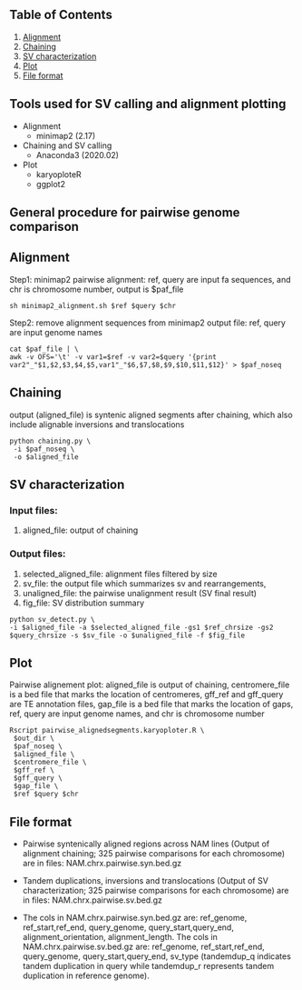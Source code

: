 ## Table of Contents
1. [Alignment](#alignment)
2. [Chaining](#chaning)
3. [SV characterization](#sv-characterization)
4. [Plot](#plot)
5. [File format](#file-format)

## Tools used for SV calling and alignment plotting
- Alignment
    * minimap2 (2.17)
- Chaining and SV calling
    * Anaconda3 (2020.02)
- Plot
    * karyoploteR
    * ggplot2

## General procedure for pairwise genome comparison

## Alignment
Step1: minimap2 pairwise alignment:
ref, query are input fa sequences, and chr is chromosome number, output is $paf_file
```
sh minimap2_alignment.sh $ref $query $chr
```
Step2: remove alignment sequences from minimap2 output file:
ref, query are input genome names
```
cat $paf_file | \
awk -v OFS='\t' -v var1=$ref -v var2=$query '{print var2"_"$1,$2,$3,$4,$5,var1"_"$6,$7,$8,$9,$10,$11,$12}' > $paf_noseq
```
## Chaining
output (aligned_file) is syntenic aligned segments after chaining, which also include alignable inversions and translocations
```
python chaining.py \
 -i $paf_noseq \
 -o $aligned_file
```
## SV characterization
### Input files:
1. aligned_file: output of chaining 

### Output files:
1. selected_aligned_file: alignment files filtered by size 
2. sv_file: the output file which summarizes sv and rearrangements,
3. unaligned_file: the pairwise unalignment result (SV final result) 
4. fig_file: SV distribution summary
```
python sv_detect.py \
-i $aligned_file -a $selected_aligned_file -gs1 $ref_chrsize -gs2 $query_chrsize -s $sv_file -o $unaligned_file -f $fig_file
```
## Plot
Pairwise alignement plot:
aligned_file is output of chaining, centromere_file is a bed file that marks the location of centromeres,
gff_ref and gff_query are TE annotation files, gap_file is a bed file that marks the location of gaps,
ref, query are input genome names, and chr is chromosome number
```
Rscript pairwise_alignedsegments.karyoploter.R \
 $out_dir \
 $paf_noseq \
 $aligned_file \
 $centromere_file \
 $gff_ref \
 $gff_query \
 $gap_file \
 $ref $query $chr
```
## File format
- Pairwise syntenically aligned regions across NAM lines (Output of alignment chaining; 325 pairwise comparisons for each chromosome) are in files: NAM.chrx.pairwise.syn.bed.gz 
- Tandem duplications, inversions and translocations (Output of SV characterization; 325 pairwise comparisons for each chromosome) are in files: NAM.chrx.pairwise.sv.bed.gz 

- The cols in NAM.chrx.pairwise.syn.bed.gz are: ref_genome, ref_start,ref_end, query_genome, query_start,query_end, alignment_orientation, alignment_length. The cols in NAM.chrx.pairwise.sv.bed.gz are: ref_genome, ref_start,ref_end, query_genome, query_start,query_end, sv_type (tandemdup_q indicates tandem duplication in query while tandemdup_r represents tandem duplication in reference genome).

